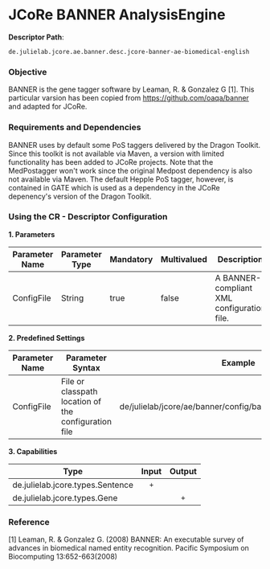 # JCoRe BANNER AnalysisEngine

**Descriptor Path**:
```
de.julielab.jcore.ae.banner.desc.jcore-banner-ae-biomedical-english
```

### Objective

BANNER is the gene tagger software by Leaman, R. & Gonzalez G [1]. This particular varsion has been copied from https://github.com/oaqa/banner and adapted for JCoRe.

### Requirements and Dependencies

BANNER uses by default some PoS taggers delivered by the Dragon Toolkit. Since this toolkit is not available via Maven, a version with limited functionality has been added to JCoRe projects. Note that the MedPostagger won't work since the original Medpost dependency is also not available via Maven. The default Hepple PoS tagger, however, is contained in GATE which is used as a dependency in the JCoRe depenency's version of the Dragon Toolkit.

### Using the CR - Descriptor Configuration

**1. Parameters**

| Parameter Name | Parameter Type | Mandatory | Multivalued | Description |
|----------------|----------------|-----------|-------------|-------------|
| ConfigFile | String | true | false | A BANNER-compliant XML configuration file. |

**2. Predefined Settings**

| Parameter Name | Parameter Syntax | Example |
|----------------|------------------|---------|
| ConfigFile | File or classpath location of the configuration file | de/julielab/jcore/ae/banner/config/banner_biomed_english.xml |

**3. Capabilities**

| Type | Input | Output |
|------|:-----:|:------:|
| de.julielab.jcore.types.Sentence | `+` | |
| de.julielab.jcore.types.Gene | | `+` |


### Reference
[1] Leaman, R. & Gonzalez G. (2008) BANNER: An executable survey of advances in biomedical named entity recognition. Pacific Symposium on Biocomputing 13:652-663(2008)
